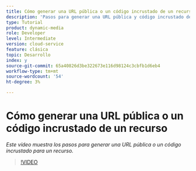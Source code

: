```yaml
---
title: Cómo generar una URL pública o un código incrustado de un recurso
description: 'Pasos para generar una URL pública y código incrustado de un recurso en Dynamic Media '
type: Tutorial
product: dynamic-media
role: Developer
level: Intermediate
version: cloud-service
feature: clásica
topic: Desarrollo
index: y
source-git-commit: 65a40826d3be322673e116d98124c3cbfb1d6eb4
workflow-type: tm+mt
source-wordcount: '54'
ht-degree: 3%

---
```



# Cómo generar una URL pública o un código incrustado de un recurso

*Este vídeo muestra los pasos para generar una URL pública o un código incrustado para un recurso.*

>[!VIDEO](https://video.tv.adobe.com/v/335364?quality=9&learn=on)
